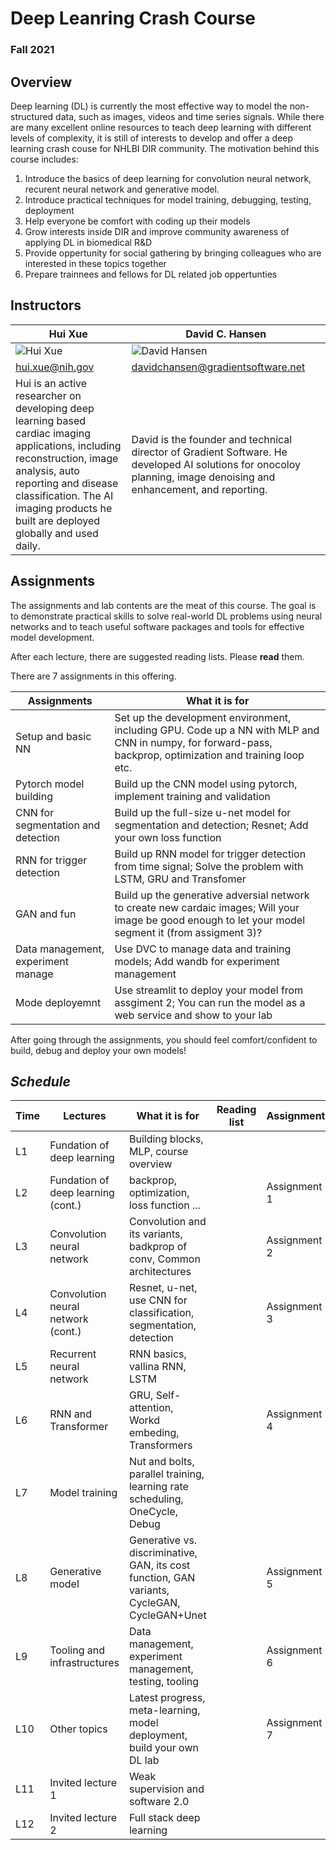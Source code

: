 # Deep Leanring Crash Course
### Fall 2021

## Overview

Deep learning (DL) is currently the most effective way to model the non-structured data, such as images, videos and time series signals. While there are many excellent online resources to teach deep learning with different levels of complexity, it is still of interests to develop and offer a deep learning crash couse for NHLBI DIR community. The motivation behind this course includes:

  1. Introduce the basics of deep learning for convolution neural network, recurent neural network and generative model.
  2. Introduce practical techniques for model training, debugging, testing, deployment
  3. Help everyone be comfort with coding up their models
  4. Grow interests inside DIR and improve community awareness of applying DL in biomedical R&D
  5. Provide oppertunity for social gathering by bringing colleagues who are interested in these topics together
  6. Prepare trainnees and fellows for DL related job oppertunties

## Instructors

Hui Xue | David C. Hansen
------------ | -------------
![Hui Xue](https://media-exp1.licdn.com/dms/image/C4D03AQGJuEIlujdiHQ/profile-displayphoto-shrink_200_200/0/1597325607723?e=1620259200&v=beta&t=pXeEwCeXeMfOWCfhAps-eJJ8Qrc_Ok6ql7Gp9skanNg) | ![David Hansen](https://media-exp1.licdn.com/dms/image/C5603AQGMGQ5JOiBsGg/profile-displayphoto-shrink_200_200/0/1516604405465?e=1620259200&v=beta&t=_pjDf9VYzkqg1BFVjGzuygr3OKts2m_adFCMTPvpgMw)
hui.xue@nih.gov | davidchansen@gradientsoftware.net
Hui is an active researcher on developing deep learning based cardiac imaging applications, including reconstruction, image analysis, auto reporting and disease classification. The AI imaging products he built are deployed globally and used daily.  | David is the founder and technical director of Gradient Software. He developed AI solutions for onocoloy planning, image denoising and enhancement, and reporting. 

## Assignments

The assignments and lab contents are the meat of this course. The goal is to demonstrate practical skills to solve real-world DL problems using neural networks and to teach useful software packages and tools for effective model development.

After each lecture, there are suggested reading lists. Please **read** them.

There are 7 assignments in this offering. 

Assignments  | What it is for
------------ | -------------
Setup and basic NN | Set up the development environment, including GPU. Code up a NN with MLP and CNN in numpy, for forward-pass, backprop, optimization and training loop etc.
Pytorch model building | Build up the CNN model using pytorch, implement training and validation
CNN for segmentation and detection | Build up the full-size u-net model for segmentation and detection; Resnet; Add your own loss function
RNN for trigger detection | Build up RNN model for trigger detection from time signal; Solve the problem with LSTM, GRU and Transfomer
GAN and fun | Build up the generative adversial network to create new cardaic images; Will your image be good enough to let your model segment it (from assigment 3)?
Data management, experiment manage | Use DVC to manage data and training models; Add wandb for experiment management
Mode deployemnt | Use streamlit to deploy your model from assgiment 2; You can run the model as a web service and show to your lab

After going through the assignments, you should feel comfort/confident to build, debug and deploy your own models!

## *Schedule*

Time     | Lectures                          | What it is for   |  Reading list     | Assignments
---------| --------------------------------- | ---------------- | --------------    | ------------
L1       | Fundation of deep learning        | Building blocks, MLP, course overview                          |                   | 
L2       | Fundation of deep learning (cont.)| backprop, optimization, loss function ...                      |                   | Assignment 1
L3       | Convolution neural network        | Convolution and its variants, badkprop of conv, Common architectures|              | Assignment 2
L4       | Convolution neural network (cont.)| Resnet, u-net, use CNN for classification, segmentation, detection|                | Assignment 3
L5       | Recurrent neural network          | RNN basics, vallina RNN, LSTM                                  |                   | 
L6       | RNN and Transformer               | GRU, Self-attention, Workd embeding, Transformers              |                   | Assignment 4
L7       | Model training                    | Nut and bolts, parallel training, learning rate scheduling, OneCycle, Debug       |                   | 
L8       | Generative  model                 | Generative vs. discriminative, GAN, its cost function, GAN variants, CycleGAN, CycleGAN+Unet        |                   |  Assignment 5
L9       | Tooling and infrastructures       | Data management, experiment management, testing, tooling        |                   |  Assignment 6
L10      | Other topics                      | Latest progress, meta-learning, model deployment, build your own DL lab        |                   |  Assignment 7
L11      | Invited lecture 1                 | Weak supervision and software 2.0        |                   |  
L12      | Invited lecture 2                 | Full stack deep learning        |                   |  
